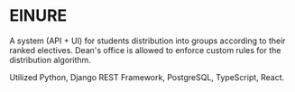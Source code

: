 # ElNURE
A system (API + UI) for students distribution into groups according to their ranked electives. Dean's office is allowed to enforce custom rules for the distribution algorithm. 

Utilized Python, Django REST Framework, PostgreSQL, TypeScript, React.
